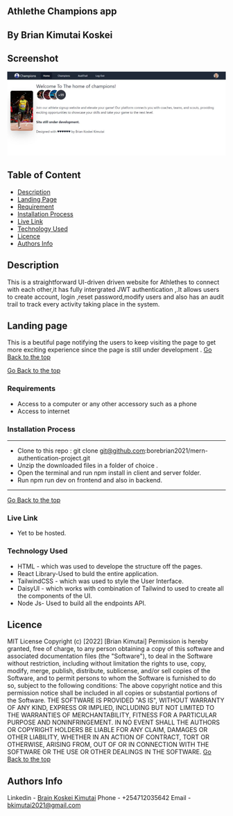 ## Athlethe Champions app
## By Brian Kimutai Koskei
## Screenshot
 ![image](./client/public/images/landing.JPG)
 ## Table of Content
 - [Description](#description)
 - [Landing Page](#Landing-Page)
 - [Requirement](#Requirements)
 - [Installation Process](#installation-Process)
 - [Live Link](#Live-Link)
 - [Technology  Used](#technology-Used)
 - [Licence](#licence)
 - [Authors Info](#Authors-Info)
 ## Description
 <p>This is a straightforward UI-driven driven website for Athlethes to connect with each other,it has fully intergrated JWT  authentication ,.It allows users to create account, login ,reset password,modify users and also has an audit trail to track every activity taking place in the system.</p>

## Landing page
This is a beutiful page notifying the users to keep visiting the page to get more exciting experience since the page is still under development .
[Go Back to the top](#Screenshot)


[Go Back to the top](#Screenshot)

 ###  Requirements
 * Access to  a computer or any other accessory such as a phone
 * Access to internet
 
 ### Installation Process
 ****
* Clone to this repo : git clone git@github.com:borebrian2021/mern-authentication-project.git
* Unzip the downloaded files in a folder of choice .
* Open the terminal and run npm install in client and server folder.
* Run npm run dev on frontend and also in backend.
 ****
 [Go Back to the top](#Screenshot)
### Live Link
- Yet to be hosted.
### Technology  Used
* HTML - which was used to develope the structure off the pages.
* React Library-Used to buld the entire application.
* TailwindCSS - which was used to style the User Interface.
* DaisyUI - which works with combination of Tailwind to used to create all the components of the UI.
* Node Js- Used to build all the endpoints API.



## Licence
MIT License
Copyright (c) [2022] [Brian Kimutai]
Permission is hereby granted, free of charge, to any person obtaining a copy
of this software and associated documentation files (the "Software"), to deal
in the Software without restriction, including without limitation the rights
to use, copy, modify, merge, publish, distribute, sublicense, and/or sell
copies of the Software, and to permit persons to whom the Software is
furnished to do so, subject to the following conditions:
The above copyright notice and this permission notice shall be included in all
copies or substantial portions of the Software.
THE SOFTWARE IS PROVIDED "AS IS", WITHOUT WARRANTY OF ANY KIND, EXPRESS OR
IMPLIED, INCLUDING BUT NOT LIMITED TO THE WARRANTIES OF MERCHANTABILITY,
FITNESS FOR A PARTICULAR PURPOSE AND NONINFRINGEMENT. IN NO EVENT SHALL THE
AUTHORS OR COPYRIGHT HOLDERS BE LIABLE FOR ANY CLAIM, DAMAGES OR OTHER
LIABILITY, WHETHER IN AN ACTION OF CONTRACT, TORT OR OTHERWISE, ARISING FROM,
OUT OF OR IN CONNECTION WITH THE SOFTWARE OR THE USE OR OTHER DEALINGS IN THE
SOFTWARE.
[Go Back to the top](#Screenshot)
## Authors Info
Linkedin - [Brain Koskei Kimutai](https://www.linkedin.com/in/bore-brian-5655b814b/)
Phone   - +254712035642
Email   - bkimutai2021@gmail.com